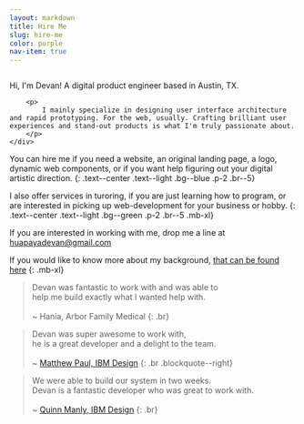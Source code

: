 ```yaml
---
layout: markdown
title: Hire Me
slug: hire-me
color: purple
nav-item: true
---
```


<div class="flex flex--flag flex--space-between flex--md-row-rev pt-2 pb-5" >
    <div class="flex__box-1 text--center">
        <img src="/assets/images/me_looking_up.png" alt="" class="br--5 mw--80-45">
    </div>
    <div class="flex__box-md-2">
        <p>
            <span class="text--accent">Hi, I'm Devan!</span> A digital product engineer based in Austin, TX.
        </p>

        <p>
            I mainly specialize in designing user interface architecture and rapid prototyping. For the web, usually. Crafting brilliant user experiences and stand-out products is what I'm truly passionate about.
        </p>
    </div>
</div>

 You can hire me if you need a website,
 an original landing page,
 a logo, dynamic web components, or
 if you want help figuring out your digital artistic direction.
{: .text--center .text--light .bg--blue .p-2 .br--5}

I also offer services in turoring, if you are just learning how to program,
or are interested in picking up web-development for your business or hobby.
{: .text--center .text--light .bg--green .p-2 .br--5 .mb-xl}

If you are interested in working with me, drop me a line at
 [huapayadevan@gmail.com](mailto:huapayadevan@gmail.com)

 If you would like to know more about my background,
 [that can be found here](/about)
{: .mb-xl}


> Devan was fantastic to work with and was able to  
  help me build exactly what I wanted help with.<br><br>
  <span>~ Hania, Arbor Family Medical</span>
{: .br}

> Devan was super awesome to work with,  
  he is a great developer and a delight to the team.<br><br>
  <span>~ <a href="twitter.com/">Matthew Paul, IBM Design</a></span>
{: .br .blockquote--right}

> We were able to build our system in two weeks.  
  Devan is a fantastic developer who was great to work with.<br><br>
  <span>~ <a href="twitter.com/">Quinn Manly, IBM Design</a></span>
{: .br}

